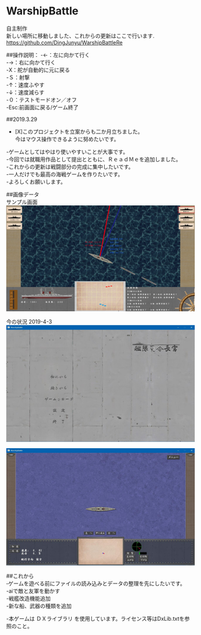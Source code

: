 # WarshipBattle  
自主制作  
新しい場所に移動しました、これからの更新はここで行います.  
https://github.com/DingJunyu/WarshipBattleRe  

##操作説明：
-←：左に向かて行く  
-→：右に向かて行く  
-Ⅹ：舵が自動的に元に戻る  
-Ｓ：射撃  
-↑：速度ふやす  
-↓：速度減らす  
-０：テストモードオン／オフ  
-Esc:前画面に戻る/ゲーム終了  

##2019.3.29  
- [X]このプロジェクトを立案からも二か月立ちました。  
今はマウス操作できるように努めたいです。  

-ゲームとしてはやはり使いやすいことが大事です。  
-今回では就職用作品として提出とともに、ＲｅａｄＭｅを追加しました。  
-これからの更新は戦闘部分の完成に集中したいです。  
-一人だけでも最高の海戦ゲームを作りたいです。  
-よろしくお願いします。  

##画像データ  
サンプル画面  
![Alt text](ゲーム発想/ゲームサンプル画面.jpg) 

今の状況 2019-4-3
![Alt text](capturedPicture/mainMenu.jpg)

![Alt text](capturedPicture/game.jpg)

##これから  
‐ゲームを遊べる前にファイルの読み込みとデータの整理を先にしたいです。  
-aiで敵と友軍を動かす  
-戦艦改造機能追加  
-新な船、武器の種類を追加  

-本ゲームは ＤＸライブラリ を使用しています。ライセンス等はDxLib.txtを参照のこと。
